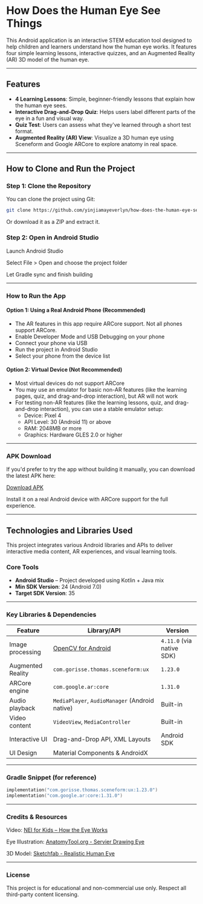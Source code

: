 # How Does the Human Eye See Things

This Android application is an interactive STEM education tool designed to help children and learners understand how the human eye works. It features four simple learning lessons, interactive quizzes, and an Augmented Reality (AR) 3D model of the human eye.

---

## Features

- **4 Learning Lessons**: Simple, beginner-friendly lessons that explain how the human eye sees.
- **Interactive Drag-and-Drop Quiz**: Helps users label different parts of the eye in a fun and visual way.
- **Quiz Test**: Users can assess what they've learned through a short test format.
- **Augmented Reality (AR) View**: Visualize a 3D human eye using Sceneform and Google ARCore to explore anatomy in real space.

---

## How to Clone and Run the Project

### Step 1: Clone the Repository

You can clone the project using Git:

```bash
git clone https://github.com/yinjiamayeverlyn/how-does-the-human-eye-see-things.git
```

Or download it as a ZIP and extract it.


### Step 2: Open in Android Studio

Launch Android Studio

Select File > Open and choose the project folder

Let Gradle sync and finish building

---

### How to Run the App

#### Option 1: Using a Real Android Phone (Recommended)

- The AR features in this app require ARCore support. Not all phones support ARCore.
- Enable Developer Mode and USB Debugging on your phone
- Connect your phone via USB
- Run the project in Android Studio
- Select your phone from the device list


#### Option 2: Virtual Device (Not Recommended)

- Most virtual devices do not support ARCore
- You may use an emulator for basic non-AR features (like the learning pages, quiz, and drag-and-drop interaction), but AR will not work
- For testing non-AR features (like the learning lessons, quiz, and drag-and-drop interaction), you can use a stable emulator setup:
  - Device: Pixel 4
  - API Level: 30 (Android 11) or above
  - RAM: 2048MB or more
  - Graphics: Hardware GLES 2.0 or higher
    
---

### APK Download
If you'd prefer to try the app without building it manually, you can download the latest APK here:

[Download APK](https://drive.google.com/file/d/1jrTNdB0-znXY1czFrRuZNoWNJH58xp4l/view?usp=sharing)

Install it on a real Android device with ARCore support for the full experience.

---

## Technologies and Libraries Used

This project integrates various Android libraries and APIs to deliver interactive media content, AR experiences, and visual learning tools.

### Core Tools

- **Android Studio** – Project developed using Kotlin + Java mix
- **Min SDK Version**: 24 (Android 7.0)
- **Target SDK Version**: 35

---

### Key Libraries & Dependencies

| Feature | Library/API | Version |
|--------|-------------|---------|
| Image processing | [OpenCV for Android](https://opencv.org/releases/) | `4.11.0` (via native SDK) |
| Augmented Reality | `com.gorisse.thomas.sceneform:ux` | `1.23.0` |
| ARCore engine | `com.google.ar:core` | `1.31.0` |
| Audio playback | `MediaPlayer`, `AudioManager` (Android native) | Built-in |
| Video content | `VideoView`, `MediaController` | Built-in |
| Interactive UI | Drag-and-Drop API, XML Layouts | Android SDK |
| UI Design | Material Components & AndroidX |

---

### Gradle Snippet (for reference)

```kotlin
implementation("com.gorisse.thomas.sceneform:ux:1.23.0")
implementation("com.google.ar:core:1.31.0")
```

---

### Credits & Resources
Video: [NEI for Kids – How the Eye Works](https://www.nei.nih.gov/learn-about-eye-health/nei-for-kids)

Eye Illustration: [AnatomyTool.org - Servier Drawing Eye](https://anatomytool.org/content/servier-drawing-eye-lateral-view-no-labels) 

3D Model: [Sketchfab - Realistic Human Eye](https://sketchfab.com/3d-models/realistic-human-eye-deb290d67f5e48c69e0955056cbd9576)

---

### License

This project is for educational and non-commercial use only. Respect all third-party content licensing.

